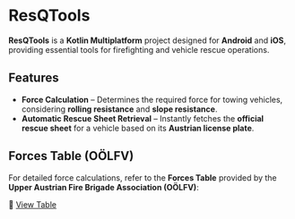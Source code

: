# ResQTools  

**ResQTools** is a **Kotlin Multiplatform** project designed for **Android** and **iOS**, providing essential tools for firefighting and vehicle rescue operations.  

## Features  

- **Force Calculation** – Determines the required force for towing vehicles, considering **rolling resistance** and **slope resistance**.  
- **Automatic Rescue Sheet Retrieval** – Instantly fetches the **official rescue sheet** for a vehicle based on its **Austrian license plate**.  

## Forces Table (OÖLFV)  

For detailed force calculations, refer to the **Forces Table** provided by the **Upper Austrian Fire Brigade Association (OÖLFV)**:  

📄 [View Table](docs/forces-table-ooelfv.pdf)  
